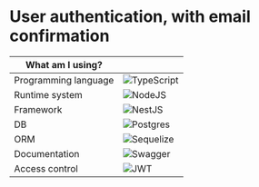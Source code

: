 # User authentication, with email confirmation

<div align="center">
  
| What am I using?                                          ||
| --------------------------------------------------------- | ------------------------------------------------------------------------------------------- |
|Programming language|![TypeScript](https://img.shields.io/badge/typescript-%23007ACC.svg?style=for-the-badge&logo=typescript&logoColor=white)                                                                     
| Runtime system                                            | ![NodeJS](https://img.shields.io/badge/node.js-6DA55F?style=for-the-badge&logo=node.js&logoColor=white)                |
| Framework       | ![NestJS](https://img.shields.io/badge/nestjs-%23E0234E.svg?style=for-the-badge&logo=nestjs&logoColor=white) |
| DB | ![Postgres](https://img.shields.io/badge/postgres-%23316192.svg?style=for-the-badge&logo=postgresql&logoColor=white) |
| ORM | ![Sequelize](https://img.shields.io/badge/Sequelize-52B0E7?style=for-the-badge&logo=Sequelize&logoColor=white) |
| Documentation | ![Swagger](https://img.shields.io/badge/-Swagger-%23Clojure?style=for-the-badge&logo=swagger&logoColor=white) |
| Access control | ![JWT](https://img.shields.io/badge/JWT-black?style=for-the-badge&logo=JSON%20web%20tokens)

</div>
